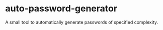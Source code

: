 # auto-password-generator
A small tool to automatically generate passwords of specified complexity.
